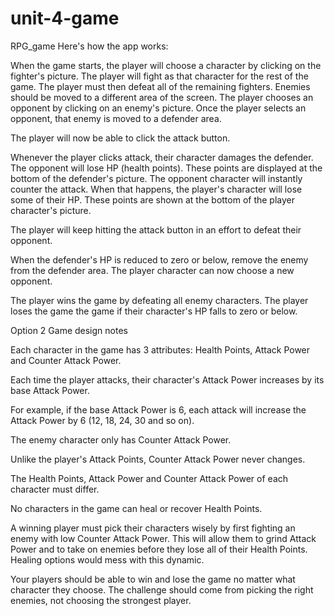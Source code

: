# unit-4-game
RPG_game
Here's how the app works:



When the game starts, the player will choose a character by clicking on the fighter's picture. The player will fight as that character for the rest of the game.
The player must then defeat all of the remaining fighters. Enemies should be moved to a different area of the screen.
The player chooses an opponent by clicking on an enemy's picture.
Once the player selects an opponent, that enemy is moved to a defender area.

The player will now be able to click the attack button.


Whenever the player clicks attack, their character damages the defender. The opponent will lose HP (health points). These points are displayed at the bottom of the defender's picture. 
The opponent character will instantly counter the attack. When that happens, the player's character will lose some of their HP. These points are shown at the bottom of the player character's picture.





The player will keep hitting the attack button in an effort to defeat their opponent.



When the defender's HP is reduced to zero or below, remove the enemy from the defender area. The player character can now choose a new opponent.



The player wins the game by defeating all enemy characters. The player loses the game the game if their character's HP falls to zero or below.



Option 2 Game design notes


Each character in the game has 3 attributes: Health Points, Attack Power and Counter Attack Power.

Each time the player attacks, their character's Attack Power increases by its base Attack Power. 


For example, if the base Attack Power is 6, each attack will increase the Attack Power by 6 (12, 18, 24, 30 and so on).



The enemy character only has Counter Attack Power. 


Unlike the player's Attack Points, Counter Attack Power never changes.


The Health Points, Attack Power and Counter Attack Power of each character must differ.

No characters in the game can heal or recover Health Points. 


A winning player must pick their characters wisely by first fighting an enemy with low Counter Attack Power. This will allow them to grind Attack Power and to take on enemies before they lose all of their Health Points. Healing options would mess with this dynamic.


Your players should be able to win and lose the game no matter what character they choose. The challenge should come from picking the right enemies, not choosing the strongest player.





